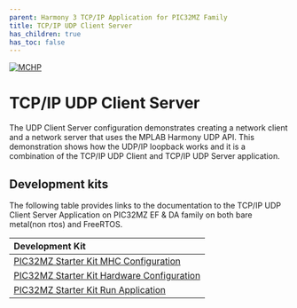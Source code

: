 ```yaml
---
parent: Harmony 3 TCP/IP Application for PIC32MZ Family
title: TCP/IP UDP Client Server
has_children: true
has_toc: false
---
```

[![MCHP](https://www.microchip.com/ResourcePackages/Microchip/assets/dist/images/logo.png)](https://www.microchip.com)

# TCP/IP UDP Client Server

The UDP Client Server configuration demonstrates creating a network client and a network server that uses the MPLAB Harmony UDP API. This demonstration shows how the UDP/IP loopback works and it is a combination of the TCP/IP UDP Client and TCP/IP UDP Server application.

## Development kits
The following table provides links to the documentation to the TCP/IP UDP Client Server Application on PIC32MZ EF & DA family on both bare metal(non rtos) and FreeRTOS.


| Development Kit |
|:---------|
|[PIC32MZ Starter Kit MHC Configuration](docs/readme_mhc_configuration.md) |
|[PIC32MZ Starter Kit Hardware Configuration](docs/readme_hardware_configuration.md) |
|[PIC32MZ Starter Kit Run Application](docs/readme_run_application.md) |
